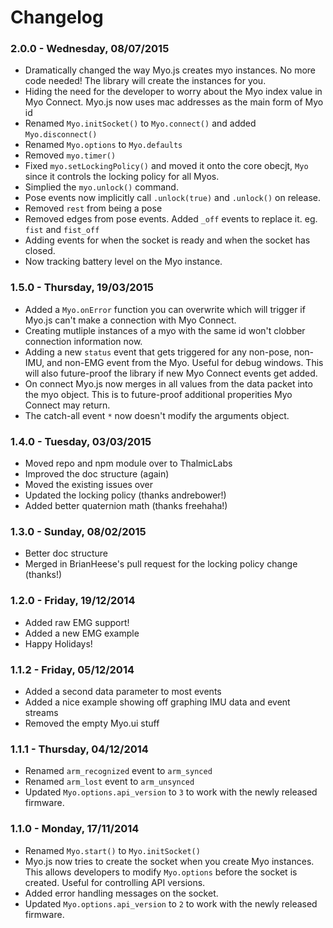 # Changelog


### 2.0.0 - Wednesday, 08/07/2015
* Dramatically changed the way Myo.js creates myo instances. No more code needed! The library will create the instances for you.
* Hiding the need for the developer to worry about the Myo index value in Myo Connect. Myo.js now uses mac addresses as the main form of Myo id
* Renamed `Myo.initSocket()` to `Myo.connect()` and added `Myo.disconnect()`
* Renamed `Myo.options` to `Myo.defaults`
* Removed `myo.timer()`
* Fixed `myo.setLockingPolicy()` and moved it onto the core obecjt, `Myo` since it controls the locking policy for all Myos.
* Simplied the `myo.unlock()` command.
* Pose events now implicitly call `.unlock(true)` and `.unlock()` on release.
* Removed `rest` from being a pose
* Removed edges from pose events. Added `_off` events to replace it. eg. `fist` and `fist_off`
* Adding events for when the socket is ready and when the socket has closed.
* Now tracking battery level on the Myo instance.


### 1.5.0 - Thursday, 19/03/2015
* Added a `Myo.onError` function you can overwrite which will trigger if Myo.js can't make a connection with Myo Connect.
* Creating mutliple instances of a myo with the same id won't clobber connection information now.
* Adding a new `status` event that gets triggered for any non-pose, non-IMU, and non-EMG event from the Myo. Useful for debug windows. This will also future-proof the library if new Myo Connect events get added.
* On connect Myo.js now merges in all values from the data packet into the myo object. This is to future-proof additional properities Myo Connect may return.
* The catch-all event `*` now doesn't modify the arguments object.


### 1.4.0 - Tuesday, 03/03/2015
* Moved repo and npm module over to ThalmicLabs
* Improved the doc structure (again)
* Moved the existing issues over
* Updated the locking policy (thanks andrebower!)
* Added better quaternion math (thanks freehaha!)

### 1.3.0 - Sunday, 08/02/2015
* Better doc structure
* Merged in BrianHeese's pull request for the locking policy change (thanks!)

### 1.2.0 - Friday, 19/12/2014
* Added raw EMG support!
* Added a new EMG example
* Happy Holidays!

### 1.1.2 - Friday, 05/12/2014
* Added a second data parameter to most events
* Added a nice example showing off graphing IMU data and event streams
* Removed the empty Myo.ui stuff

### 1.1.1 - Thursday, 04/12/2014

* Renamed `arm_recognized` event to `arm_synced`
* Renamed `arm_lost` event to `arm_unsynced`
* Updated `Myo.options.api_version` to `3` to work with the newly released firmware.

### 1.1.0 - Monday, 17/11/2014

* Renamed `Myo.start()` to `Myo.initSocket()`
* Myo.js now tries to create the socket when you create Myo instances. This allows developers to modify `Myo.options` before the socket is created. Useful for controlling API versions.
* Added error handling messages on the socket.
* Updated `Myo.options.api_version` to `2` to work with the newly released firmware.